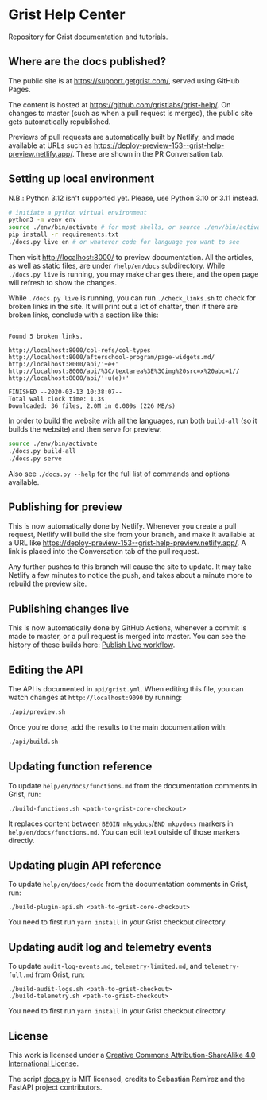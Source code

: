 # Grist Help Center

Repository for Grist documentation and tutorials.

## Where are the docs published?

The public site is at <https://support.getgrist.com/>, served using GitHub Pages.

The content is hosted at <https://github.com/gristlabs/grist-help/>. On changes to master (such as
when a pull request is merged), the public site gets automatically republished.

Previews of pull requests are automatically built by Netlify, and made available at URLs such as
<https://deploy-preview-153--grist-help-preview.netlify.app/>. These are shown in the PR
Conversation tab.

## Setting up local environment

N.B.: Python 3.12 isn't supported yet. Please, use Python 3.10 or 3.11 instead.

``` sh
# initiate a python virtual environment
python3 -m venv env
source ./env/bin/activate # for most shells, or source ./env/bin/activate.fish or source ./env/bin/activate.csh depending on your shell
pip install -r requirements.txt
./docs.py live en # or whatever code for language you want to see
```

Then visit <http://localhost:8000/> to preview documentation. All the articles,
as well as static files, are under `/help/en/docs` subdirectory. While `./docs.py live`
is running, you may make changes there, and the open page will refresh to show the changes.

While `./docs.py live` is running, you can run `./check_links.sh` to check
for broken links in the site.  It will print out a lot of chatter, then
if there are broken links, conclude with a section like this:

```
...
Found 5 broken links.

http://localhost:8000/col-refs/col-types
http://localhost:8000/afterschool-program/page-widgets.md/
http://localhost:8000/api/'+e+'
http://localhost:8000/api/%3C/textarea%3E%3Cimg%20src=x%20abc=1//
http://localhost:8000/api/'+u(e)+'

FINISHED --2020-03-13 10:38:07--
Total wall clock time: 1.3s
Downloaded: 36 files, 2.0M in 0.009s (226 MB/s)
```

In order to build the website with all the languages, run both `build-all`
(so it builds the website) and then `serve` for preview:
```sh
source ./env/bin/activate
./docs.py build-all
./docs.py serve
```

Also see `./docs.py --help` for the full list of commands and options available.

## Publishing for preview

This is now automatically done by Netlify. Whenever you create a pull request, Netlify will build
the site from your branch, and make it available at a URL like
<https://deploy-preview-153--grist-help-preview.netlify.app/>. A link is placed into the
Conversation tab of the pull request.

Any further pushes to this branch will cause the site to update. It may take Netlify a few minutes
to notice the push, and takes about a minute more to rebuild the preview site.

## Publishing changes live

This is now automatically done by GitHub Actions, whenever a commit is made to master, or a pull
request is merged into master. You can see the history of these builds here: [Publish Live
workflow](https://github.com/gristlabs/grist-help/actions/workflows/publish-live.yml).

## Editing the API

The API is documented in `api/grist.yml`.  When editing this file, you
can watch changes at `http://localhost:9090` by running:

``` sh
./api/preview.sh
```

Once you're done, add the results to the main documentation with:

``` sh
./api/build.sh
```

## Updating function reference

To update `help/en/docs/functions.md` from the documentation comments in Grist, run:

```
./build-functions.sh <path-to-grist-core-checkout>
```

It replaces content between `BEGIN mkpydocs`/`END mkpydocs` markers in `help/en/docs/functions.md`. You
can edit text outside of those markers directly.

## Updating plugin API reference

To update `help/en/docs/code` from the documentation comments in Grist, run:

```
./build-plugin-api.sh <path-to-grist-core-checkout>
```

You need to first run `yarn install` in your Grist checkout directory.

## Updating audit log and telemetry events

To update `audit-log-events.md`, `telemetry-limited.md`, and `telemetry-full.md` from Grist, run:

```
./build-audit-logs.sh <path-to-grist-checkout>
./build-telemetry.sh <path-to-grist-checkout>
```

You need to first run `yarn install` in your Grist checkout directory.

## License

This work is licensed under a
[Creative Commons Attribution-ShareAlike 4.0 International License](LICENSE.txt).

The script [docs.py](./docs.py) is MIT licensed, credits to Sebastián Ramírez and the FastAPI project contributors.

